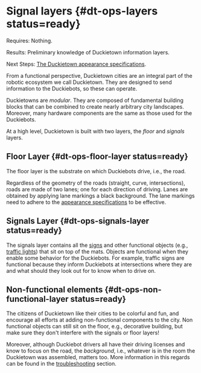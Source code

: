 # Signal layers {#dt-ops-layers status=ready}

<div class='requirements' markdown="1">

Requires: Nothing.

Results: Preliminary knowledge of Duckietown information layers.

Next Steps: [The Duckietown appearance specifications](#dt-ops-appearance-specifications).

</div>

From a functional perspective, Duckietown cities are an integral part of the robotic ecosystem we call Duckietown. They are designed to send information to the Duckiebots, so these can operate.

Duckietowns are *modular*. They are composed of fundamental building blocks that can be combined to create nearly arbitrary city landscapes. Moreover, many hardware components are the same as those used for the Duckiebots.

At a high level, Duckietown is built with two layers, the *floor* and *signals* layers.

## Floor Layer {#dt-ops-floor-layer status=ready}

The floor layer is the substrate on which Duckiebots drive, i.e., the road.

Regardless of the geometry of the roads (straight, curve, intersections), roads are made of two lanes; one for each direction of driving. Lanes are obtained by applying lane markings a black background. The lane markings need to adhere to the [appearance specifications](#dt-ops-appearance-specifications) to be effective.

## Signals Layer {#dt-ops-signals-layer status=ready}

The signals layer contains all the [signs](#dt-ops-city-traffic-signs) and other functional objects (e.g., [traffic lights](#traffic-light-assembly)) that sit on top of the mats. Objects are functional when they enable some behavior for the Duckiebots. For example, traffic signs are functional because they inform Duckiebots at intersections where they are and what should they look out for to know when to drive on.

## Non-functional elements {#dt-ops-non-functional-layer status=ready}

The citizens of Duckietown like their cities to be colorful and fun, and encourage all efforts at adding non-functional components to the city. Non functional objects can still sit on the floor, e.g., decorative building, but make sure they don't interfere with the signals or floor layers!

Moreover, although Duckiebot drivers all have their driving licenses and know to focus on the road, the _background_, i.e., whatever is in the room the Duckietown was assembled, matters too. More information in this regards can be found in the [troubleshooting](#part:dt-ops-troubleshooting) section.

<!--

Note: the visual appearance of the area where the Duckietown is created is variable. If you discover that this appearance is causing negative performance, a "wall" of blank tiles constructed vertically can be used to reduce visual clutter.

-->
